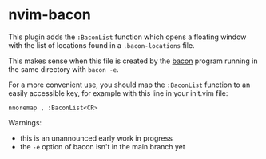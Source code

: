 # nvim-bacon

This plugin adds the `:BaconList` function which opens a floating window with the list of locations found in a `.bacon-locations` file.

This makes sense when this file is created by the [bacon](https://dystroy.org/bacon) program running in the same directory with `bacon -e`.

For a more convenient use, you should map the `:BaconList` function to an easily accessible key, for example with this line in your init.vim file:

```vimscript
nnoremap , :BaconList<CR>
```

Warnings:

* this is an unannounced early work in progress
* the `-e` option of bacon isn't in the main branch yet
